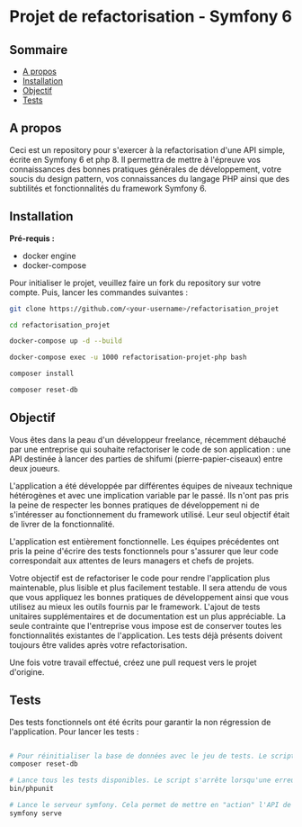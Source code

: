 # Projet de refactorisation - Symfony 6

## Sommaire

 * [A propos](#a-propos)
 * [Installation](#installation)
 * [Objectif](#objectif)
 * [Tests](#tests)

## A propos

Ceci est un repository pour s'exercer à la refactorisation d'une API simple, écrite en Symfony 6 et php 8. Il permettra de mettre à l'épreuve vos connaissances des bonnes pratiques générales de développement, votre soucis du design pattern, vos connaissances du langage PHP ainsi que des subtilités et fonctionnalités du framework Symfony 6.

## Installation

__Pré-requis :__

 * docker engine
 * docker-compose

Pour initialiser le projet, veuillez faire un fork du repository sur votre compte. Puis, lancer les commandes suivantes :

```bash
git clone https://github.com/<your-username>/refactorisation_projet

cd refactorisation_projet

docker-compose up -d --build

docker-compose exec -u 1000 refactorisation-projet-php bash

composer install

composer reset-db
```

## Objectif

Vous êtes dans la peau d'un développeur freelance, récemment débauché par une entreprise qui souhaite refactoriser le code de son application : une API destinée à lancer des parties de shifumi (pierre-papier-ciseaux) entre deux joueurs.

L'application a été développée par différentes équipes de niveaux technique hétérogènes et avec une implication variable par le passé. Ils n'ont pas pris la peine de respecter les bonnes pratiques de développement ni de s'intéresser au fonctionnement du framework utilisé. Leur seul objectif était de livrer de la fonctionnalité.

L'application est entièrement fonctionnelle. Les équipes précédentes ont pris la peine d'écrire des tests fonctionnels pour s'assurer que leur code correspondait aux attentes de leurs managers et chefs de projets.

Votre objectif est de refactoriser le code pour rendre l'application plus maintenable, plus lisible et plus facilement testable. Il sera attendu de vous que vous appliquez les bonnes pratiques de développement ainsi que vous utilisez au mieux les outils fournis par le framework. L'ajout de tests unitaires supplémentaires et de documentation est un plus appréciable. La seule contrainte que l'entreprise vous impose est de conserver toutes les fonctionnalités existantes de l'application. Les tests déjà présents doivent toujours être valides après votre refactorisation.

Une fois votre travail effectué, créez une pull request vers le projet d'origine.

## Tests

Des tests fonctionnels ont été écrits pour garantir la non régression de l'application. Pour lancer les tests :

```bash

# Pour réinitialiser la base de données avec le jeu de tests. Le script va supprimer la base existante, en créer une fraiche, lancer les migrations doctrine puis sauvegarder les fixtures avec alice
composer reset-db

# Lance tous les tests disponibles. Le script s'arrête lorsqu'une erreur est rencontrée. Ne pas prendre en compte les warnings
bin/phpunit

# Lance le serveur symfony. Cela permet de mettre en "action" l'API de notre appli en local et en dehors du contexte de test pour pouvoir voir les erreurs de test customs qui ne sont pas dans les fichiers de test
symfony serve
```